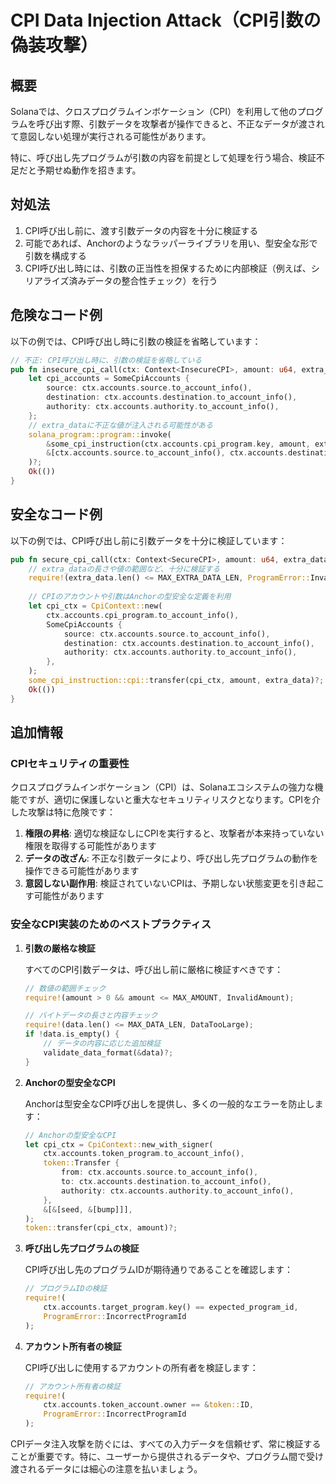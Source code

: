 # CPI Data Injection Attack（CPI引数の偽装攻撃）

## 概要

Solanaでは、クロスプログラムインボケーション（CPI）を利用して他のプログラムを呼び出す際、引数データを攻撃者が操作できると、不正なデータが渡されて意図しない処理が実行される可能性があります。

特に、呼び出し先プログラムが引数の内容を前提として処理を行う場合、検証不足だと予期せぬ動作を招きます。

## 対処法

1. CPI呼び出し前に、渡す引数データの内容を十分に検証する
2. 可能であれば、Anchorのようなラッパーライブラリを用い、型安全な形で引数を構成する
3. CPI呼び出し時には、引数の正当性を担保するために内部検証（例えば、シリアライズ済みデータの整合性チェック）を行う

## 危険なコード例

以下の例では、CPI呼び出し時に引数の検証を省略しています：

```rust
// 不正: CPI呼び出し時に、引数の検証を省略している
pub fn insecure_cpi_call(ctx: Context<InsecureCPI>, amount: u64, extra_data: Vec<u8>) -> Result<()> {
    let cpi_accounts = SomeCpiAccounts {
        source: ctx.accounts.source.to_account_info(),
        destination: ctx.accounts.destination.to_account_info(),
        authority: ctx.accounts.authority.to_account_info(),
    };
    // extra_dataに不正な値が注入される可能性がある
    solana_program::program::invoke(
        &some_cpi_instruction(ctx.accounts.cpi_program.key, amount, extra_data),
        &[ctx.accounts.source.to_account_info(), ctx.accounts.destination.to_account_info()],
    )?;
    Ok(())
}
```

## 安全なコード例

以下の例では、CPI呼び出し前に引数データを十分に検証しています：

```rust
pub fn secure_cpi_call(ctx: Context<SecureCPI>, amount: u64, extra_data: Vec<u8>) -> Result<()> {
    // extra_dataの長さや値の範囲など、十分に検証する
    require!(extra_data.len() <= MAX_EXTRA_DATA_LEN, ProgramError::InvalidInstructionData);
    
    // CPIのアカウントや引数はAnchorの型安全な定義を利用
    let cpi_ctx = CpiContext::new(
        ctx.accounts.cpi_program.to_account_info(),
        SomeCpiAccounts {
            source: ctx.accounts.source.to_account_info(),
            destination: ctx.accounts.destination.to_account_info(),
            authority: ctx.accounts.authority.to_account_info(),
        },
    );
    some_cpi_instruction::cpi::transfer(cpi_ctx, amount, extra_data)?;
    Ok(())
}
```

## 追加情報

### CPIセキュリティの重要性

クロスプログラムインボケーション（CPI）は、Solanaエコシステムの強力な機能ですが、適切に保護しないと重大なセキュリティリスクとなります。CPIを介した攻撃は特に危険です：

1. **権限の昇格**: 適切な検証なしにCPIを実行すると、攻撃者が本来持っていない権限を取得する可能性があります
2. **データの改ざん**: 不正な引数データにより、呼び出し先プログラムの動作を操作できる可能性があります
3. **意図しない副作用**: 検証されていないCPIは、予期しない状態変更を引き起こす可能性があります

### 安全なCPI実装のためのベストプラクティス

1. **引数の厳格な検証**
   
   すべてのCPI引数データは、呼び出し前に厳格に検証すべきです：
   
   ```rust
   // 数値の範囲チェック
   require!(amount > 0 && amount <= MAX_AMOUNT, InvalidAmount);
   
   // バイトデータの長さと内容チェック
   require!(data.len() <= MAX_DATA_LEN, DataTooLarge);
   if !data.is_empty() {
       // データの内容に応じた追加検証
       validate_data_format(&data)?;
   }
   ```

2. **Anchorの型安全なCPI**
   
   Anchorは型安全なCPI呼び出しを提供し、多くの一般的なエラーを防止します：
   
   ```rust
   // Anchorの型安全なCPI
   let cpi_ctx = CpiContext::new_with_signer(
       ctx.accounts.token_program.to_account_info(),
       token::Transfer {
           from: ctx.accounts.source.to_account_info(),
           to: ctx.accounts.destination.to_account_info(),
           authority: ctx.accounts.authority.to_account_info(),
       },
       &[&[seed, &[bump]]],
   );
   token::transfer(cpi_ctx, amount)?;
   ```

3. **呼び出し先プログラムの検証**
   
   CPI呼び出し先のプログラムIDが期待通りであることを確認します：
   
   ```rust
   // プログラムIDの検証
   require!(
       ctx.accounts.target_program.key() == expected_program_id,
       ProgramError::IncorrectProgramId
   );
   ```

4. **アカウント所有者の検証**
   
   CPI呼び出しに使用するアカウントの所有者を検証します：
   
   ```rust
   // アカウント所有者の検証
   require!(
       ctx.accounts.token_account.owner == &token::ID,
       ProgramError::IncorrectProgramId
   );
   ```

CPIデータ注入攻撃を防ぐには、すべての入力データを信頼せず、常に検証することが重要です。特に、ユーザーから提供されるデータや、プログラム間で受け渡されるデータには細心の注意を払いましょう。
